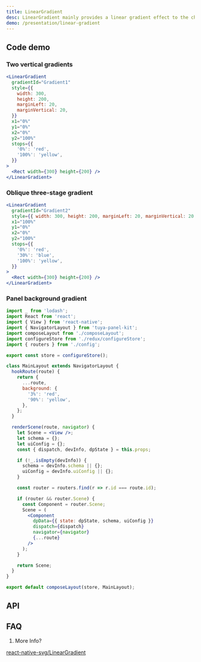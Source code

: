 ```yaml
---
title: LinearGradient
desc: LinearGradient mainly provides a linear gradient effect to the child nodes.
demo: /presentation/linear-gradient
---
```


## Code demo

### Two vertical gradients

```jsx
<LinearGradient
  gradientId="Gradient1"
  style={{
    width: 300,
    height: 200,
    marginLeft: 20,
    marginVertical: 20,
  }}
  x1="0%"
  y1="0%"
  x2="0%"
  y2="100%"
  stops={{
    '0%': 'red',
    '100%': 'yellow',
  }}
>
  <Rect width={300} height={200} />
</LinearGradient>
```

### Oblique three-stage gradient

```jsx
<LinearGradient
  gradientId="Gradient2"
  style={{ width: 300, height: 200, marginLeft: 20, marginVertical: 20 }}
  x1="100%"
  y1="0%"
  x2="0%"
  y2="100%"
  stops={{
    '0%': 'red',
    '30%': 'blue',
    '100%': 'yellow',
  }}
>
  <Rect width={300} height={200} />
</LinearGradient>
```

### Panel background gradient

```jsx
import _ from 'lodash';
import React from 'react';
import { View } from 'react-native';
import { NavigatorLayout } from 'tuya-panel-kit';
import composeLayout from './composeLayout';
import configureStore from './redux/configureStore';
import { routers } from './config';

export const store = configureStore();

class MainLayout extends NavigatorLayout {
  hookRoute(route) {
    return {
      ...route,
      background: {
        '3%': 'red',
        '90%': 'yellow',
      },
    };
  }

  renderScene(route, navigator) {
    let Scene = <View />;
    let schema = {};
    let uiConfig = {};
    const { dispatch, devInfo, dpState } = this.props;

    if (!_.isEmpty(devInfo)) {
      schema = devInfo.schema || {};
      uiConfig = devInfo.uiConfig || {};
    }

    const router = routers.find(r => r.id === route.id);

    if (router && router.Scene) {
      const Component = router.Scene;
      Scene = (
        <Component
          dpData={{ state: dpState, schema, uiConfig }}
          dispatch={dispatch}
          navigator={navigator}
          {...route}
        />
      );
    }

    return Scene;
  }
}

export default composeLayout(store, MainLayout);
```

## API

<API name="LinearGradientProps"></API>

## FAQ

1. More Info?

[react-native-svg/LinearGradient](https://github.com/react-native-community/react-native-svg#lineargradient)
